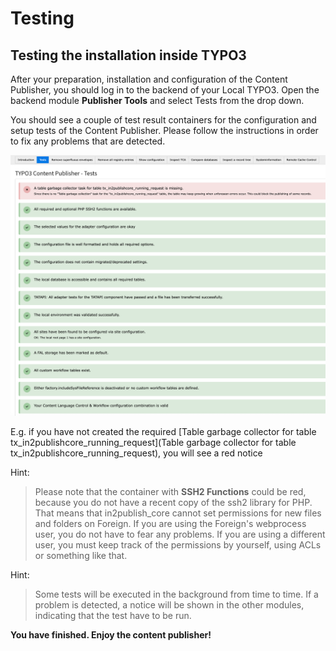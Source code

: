 # Testing

## Testing the installation inside TYPO3

After your preparation, installation and configuration of the Content Publisher, you should log in to the backend of your Local
TYPO3.
Open the backend module **Publisher Tools** and select Tests from the drop down.

You should see a couple of test result containers for the configuration and setup tests of the Content Publisher.
Please follow the instructions in order to fix any problems that are detected.

![Backend module tests](_img/module_publisher_tools_test_results.png)

E.g. if you have not created the required [Table garbage collector for table tx_in2publishcore_running_request](Table garbage collector for table tx_in2publishcore_running_request), you will see a red notice


Hint:

> Please note that the container with **SSH2 Functions** could be red, because you do not have a recent copy of the ssh2
> library for PHP.
> That means that in2publish_core cannot set permissions for new files and folders on Foreign. If you are using the Foreign's
> webprocess user, you do not have to fear any problems. If you are using a different user, you must keep track of
> the permissions by yourself, using ACLs or something like that.

Hint:

> Some tests will be executed in the background from time to time.
> If a problem is detected, a notice will be shown in the other modules, indicating that the test have to be run.

**You have finished. Enjoy the content publisher!**
